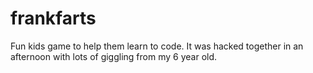 # frankfarts

Fun kids game to help them learn to code. It was hacked together in an afternoon with lots of giggling from my 6 year old.
